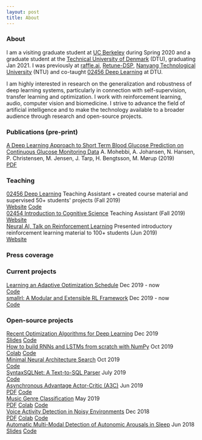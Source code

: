 ```yaml
---
layout: post
title: About
---
```


### About

I am a visiting graduate student at [UC Berkeley](https://www.berkeley.edu/) during Spring 2020 and a graduate student at the [Technical University of Denmark](https://www.dtu.dk/english) (DTU), graduating Jan 2021. I was previously at [raffle.ai](https://www.raffle.ai/), [Retune-DSP](https://www.retune-dsp.com/), [Nanyang Technological University](https://www.ntu.edu.sg/Pages/home.aspx) (NTU) and co-taught [02456 Deep Learning](https://github.com/DeepLearningDTU/02456-deep-learning-with-PyTorch) at DTU.

I am highly interested in research on the generalization and robustness of deep learning systems, particularly in connection with self-supervision, transfer learning and optimization. I work with reinforcement learning, audio, computer vision and biomedicine. I strive to advance the field of artificial intelligence and to make the technology available to a broader audience through research and open-source projects.


### Publications (pre-print)

<div class="nicklashansen-items">
    <div class="nicklashansen-item">
        <a class="nicklashansen-item-img" style="background-image: url(https://i.imgur.com/35b7edP.png)" href="https://drive.google.com/file/d/13NZBZLNZ5njj5_YBoF3tkRf9Hnr5ZAYA"></a>
        <div class="nicklashansen-item-box">
            <a class="nicklashansen-item-title" href="https://drive.google.com/file/d/13NZBZLNZ5njj5_YBoF3tkRf9Hnr5ZAYA">A Deep Learning Approach to Short Term Blood Glucose Prediction on Continuous Glucose Monitoring Data</a>
            <span class="nicklashansen-item-desc">A. Mohebbi, A. Johansen, <span class="nicklashansen-underline">N. Hansen</span>, P. Christensen, M. Jensen, J. Tarp, H. Bengtsson, M. Mørup (2019)</span>
            <div class="nicklashansen-item-links">
                <a class="nicklashansen-item-link nicklashansen-pdf" href="https://drive.google.com/file/d/13NZBZLNZ5njj5_YBoF3tkRf9Hnr5ZAYA">PDF</a>
            </div>
        </div>
    </div>
</div>


### Teaching

<div class="nicklashansen-items">
    <div class="nicklashansen-item">
        <a class="nicklashansen-item-img" style="background-image: url(https://i.imgur.com/BQjpjtE.png)" href="http://kurser.dtu.dk/course/02456"></a>
        <div class="nicklashansen-item-box">
            <a class="nicklashansen-item-title" href="http://kurser.dtu.dk/course/02456">02456 Deep Learning</a>
            <span class="nicklashansen-item-desc">Teaching Assistant + created course material and supervised 50+ students' projects (Fall 2019)</span>
            <div class="nicklashansen-item-links">
                <a class="nicklashansen-item-link nicklashansen-website" href="http://kurser.dtu.dk/course/02456">Website</a>
                <a class="nicklashansen-item-link nicklashansen-code" href="https://github.com/DeepLearningDTU/02456-deep-learning-with-PyTorch">Code</a>
            </div>
        </div>
    </div>
    <div class="nicklashansen-item">
        <a class="nicklashansen-item-img" style="background-image: url(https://i.imgur.com/BQjpjtE.png)" href="http://kurser.dtu.dk/course/02454"></a>
        <div class="nicklashansen-item-box">
            <a class="nicklashansen-item-title" href="http://kurser.dtu.dk/course/02454">02454 Introduction to Cognitive Science</a>
            <span class="nicklashansen-item-desc">Teaching Assistant (Fall 2019)</span>
            <div class="nicklashansen-item-links">
                <a class="nicklashansen-item-link nicklashansen-website" href="http://kurser.dtu.dk/course/02454">Website</a>
            </div>
        </div>
    </div>
    <div class="nicklashansen-item">
        <a class="nicklashansen-item-img" style="background-image: url(https://i.imgur.com/QfXLPEC.png)" href="https://www.neural-ai.dk/"></a>
        <div class="nicklashansen-item-box">
            <a class="nicklashansen-item-title" href="https://www.neural-ai.dk/">Neural AI, Talk on Reinforcement Learning</a>
            <span class="nicklashansen-item-desc">Presented introductory reinforcement learning material to 100+ students (Jun 2019)</span>
            <div class="nicklashansen-item-links">
                <a class="nicklashansen-item-link nicklashansen-website" href="https://www.neural-ai.dk/">Website</a>
            </div>
        </div>
    </div>
</div>


### Press coverage

<div class="nicklashansen-items">
    <div class="nicklashansen-item">
        <a class="nicklashansen-item-img" style="background-image: url(https://i.imgur.com/MmRaKWd.png)" href="https://www.sparnordfonden.dk/nyheder/2020/fem-unge-tech-talenter-skal-bekaempe-international-finanssvindel-fra-californien.aspx?fbclid=IwAR1ENAsBdO6pG0z5peur177zIbdw7R-85YXctO5sd4Eyn5lG48iouZmjwHU"></a>
        <a class="nicklashansen-item-img" style="background-image: url(https://i.imgur.com/jCBGIFZ.png)" href="https://sn.dk/Koege-Onsdag/Ung-koegenser-skal-bekaempe-hvidvask-i-Californien/artikel/904070"></a>
        <a class="nicklashansen-item-img" style="background-image: url(https://i.imgur.com/pgPltX2.png)" href="https://m.finanswatch.dk/article/11886345?fbclid=IwAR1rbnxhnduNdNKQH7R-JUoTN8aKHlhgv4m5SLSB4f72RVnCGFF1BP4O3PM"></a>
        <a class="nicklashansen-item-img" style="background-image: url(https://i.imgur.com/T1E6BWb.png)" href="https://radio-koege.dk/netradio"></a>
        <a class="nicklashansen-item-img" style="background-image: url(https://i.imgur.com/YVGgcNF.png)" href="https://www.fjordavisen.nu/fem-unge-tech-talenter-skal-bekaempe-international-finanssvindel-fra-californien/46616?fbclid=IwAR1R4ER0JYsAVezyeJJOuvTQaF8rTtfskD2_GydxNDZZkw9u6ngEtOOfeJQ"></a>
        <a class="nicklashansen-item-img" style="background-image: url(https://i.imgur.com/BQjpjtE.png)" href="https://www.facebook.com/dtudk/posts/2710489052354301"></a>
    </div>
</div>


### Current projects

<div class="nicklashansen-items">
    <div class="nicklashansen-item">
        <a class="nicklashansen-item-img" style="background-image: url(https://i.imgur.com/nG2EAwO.png)" href="https://github.com/nicklashansen/adaptive-learning-rate-schedule"></a>
        <div class="nicklashansen-item-box">
            <a class="nicklashansen-item-title" href="https://github.com/nicklashansen/adaptive-learning-rate-schedule">Learning an Adaptive Optimization Schedule</a>
            <span class="nicklashansen-item-desc">Dec 2019 - now</span>
            <div class="nicklashansen-item-links">
                <a class="nicklashansen-item-link nicklashansen-code" href="https://github.com/nicklashansen/adaptive-learning-rate-schedule">Code</a>
            </div>
        </div>
    </div>
    <div class="nicklashansen-item">
        <a class="nicklashansen-item-img" style="background-image: url(https://i.imgur.com/BAuquC1.png)" href="https://github.com/nicklashansen/smallrl"></a>
        <div class="nicklashansen-item-box">
            <a class="nicklashansen-item-title" href="https://github.com/nicklashansen/smallrl">smallrl: A Modular and Extensible RL Framework</a>
            <span class="nicklashansen-item-desc">Dec 2019 - now</span>
            <div class="nicklashansen-item-links">
                <a class="nicklashansen-item-link nicklashansen-code" href="https://github.com/nicklashansen/smallrl">Code</a>
            </div>
        </div>
    </div>
</div>


### Open-source projects

<div class="nicklashansen-items">
    <div class="nicklashansen-item">
        <a class="nicklashansen-item-img" style="background-image: url(https://raw.githubusercontent.com/nicklashansen/neural-net-optimization/master/results/loss_cifar_sgd.png)" href="https://github.com/nicklashansen/neural-net-optimization"></a>
        <div class="nicklashansen-item-box">
            <a class="nicklashansen-item-title" href="https://github.com/nicklashansen/neural-net-optimization">Recent Optimization Algorithms for Deep Learning</a>
            <span class="nicklashansen-item-desc">Dec 2019</span>
            <div class="nicklashansen-item-links">
                <a class="nicklashansen-item-link nicklashansen-slides" href="https://drive.google.com/file/d/1JvwnXfL-u_kuym2IVzZ_IR9TFN_u4kte/view">Slides</a>
                <a class="nicklashansen-item-link nicklashansen-code" href="https://github.com/nicklashansen/neural-net-optimization">Code</a>
            </div>
        </div>
    </div>
    <div class="nicklashansen-item">
        <a class="nicklashansen-item-img" style="background-image: url(https://i.imgur.com/sGdC9nY.png)" href="https://github.com/nicklashansen/rnn_lstm_from_scratch"></a>
        <div class="nicklashansen-item-box">
            <a class="nicklashansen-item-title" href="https://github.com/nicklashansen/rnn_lstm_from_scratch">How to build RNNs and LSTMs from scratch with NumPy</a>
            <span class="nicklashansen-item-desc">Oct 2019</span>
            <div class="nicklashansen-item-links">
                <a class="nicklashansen-item-link nicklashansen-colab" href="https://colab.research.google.com/drive/1oSkZuIicbPPzzwWyP43vaj4CmMbwNp4u">Colab</a>
                <a class="nicklashansen-item-link nicklashansen-code" href="https://github.com/nicklashansen/rnn_lstm_from_scratch">Code</a>
            </div>
        </div>
    </div>
    <div class="nicklashansen-item">
        <a class="nicklashansen-item-img" style="background-image: url(https://i.imgur.com/HQ69F0j.png)" href="https://github.com/nicklashansen/minimal-nas"></a>
        <div class="nicklashansen-item-box">
            <a class="nicklashansen-item-title" href="https://github.com/nicklashansen/minimal-nas">Minimal Neural Architecture Search</a>
            <span class="nicklashansen-item-desc">Oct 2019</span>
            <div class="nicklashansen-item-links">
                <a class="nicklashansen-item-link nicklashansen-code" href="https://github.com/nicklashansen/minimal-nas">Code</a>
            </div>
        </div>
    </div>
    <!--
    <div class="nicklashansen-item">
        <a class="nicklashansen-item-img" style="background-image: url(https://i.imgur.com/TbV4T1i.png)" href="https://github.com/nicklashansen/pixelcnn-made"></a>
        <div class="nicklashansen-item-box">
            <a class="nicklashansen-item-title" href="https://github.com/nicklashansen/pixelcnn-made">PixelCNN-MADE Demo</a>
            <span class="nicklashansen-item-desc">Sep 2019</span>
            <div class="nicklashansen-item-links">
                <a class="nicklashansen-item-link nicklashansen-code" href="https://github.com/nicklashansen/pixelcnn-made">Code</a>
            </div>
        </div>
    </div>
    -->
    <div class="nicklashansen-item">
        <a class="nicklashansen-item-img" style="background-image: url(https://i.imgur.com/JRnnncj.png)" href="https://github.com/raffle-interns/SyntaxSQLNet"></a>
        <div class="nicklashansen-item-box">
            <a class="nicklashansen-item-title" href="https://github.com/raffle-interns/SyntaxSQLNet">SyntaxSQLNet: A Text-to-SQL Parser</a>
            <span class="nicklashansen-item-desc">July 2019</span>
            <div class="nicklashansen-item-links">
                <a class="nicklashansen-item-link nicklashansen-code" href="https://github.com/raffle-interns/SyntaxSQLNet">Code</a>
            </div>
        </div>
    </div>
    <div class="nicklashansen-item">
        <a class="nicklashansen-item-img" style="background-image: url(https://i.imgur.com/LIG0d0K.png)" href="https://github.com/nicklashansen/a3c"></a>
        <div class="nicklashansen-item-box">
            <a class="nicklashansen-item-title" href="https://github.com/nicklashansen/a3c">Asynchronous Advantage Actor-Critic (A3C)</a>
            <span class="nicklashansen-item-desc">Jun 2019</span>
            <div class="nicklashansen-item-links">
                <a class="nicklashansen-item-link nicklashansen-pdf" href="https://github.com/nicklashansen/a3c/blob/master/paper.pdf">PDF</a>
                <a class="nicklashansen-item-link nicklashansen-code" href="https://github.com/nicklashansen/a3c">Code</a>
            </div>
        </div>
    </div>
    <div class="nicklashansen-item">
        <a class="nicklashansen-item-img" style="background-image: url(https://i.imgur.com/L5mk1Bp.png)" href="https://github.com/nicklashansen/music-genre-classification"></a>
        <div class="nicklashansen-item-box">
            <a class="nicklashansen-item-title" href="https://github.com/nicklashansen/music-genre-classification">Music Genre Classification</a>
            <span class="nicklashansen-item-desc">May 2019</span>
            <div class="nicklashansen-item-links">
                <a class="nicklashansen-item-link nicklashansen-pdf" href="https://github.com/nicklashansen/music-genre-classification/blob/master/Report.pdf">PDF</a>
                <a class="nicklashansen-item-link nicklashansen-colab" href="https://colab.research.google.com/drive/1Tofx89W7Q419rPgoRlFhk8PE9n2HTZzB">Colab</a>
                <a class="nicklashansen-item-link nicklashansen-code" href="https://github.com/nicklashansen/music-genre-classification">Code</a>
            </div>
        </div>
    </div>
    <div class="nicklashansen-item">
        <a class="nicklashansen-item-img" style="background-image: url(https://i.imgur.com/FlPshTH.png)" href="https://github.com/nicklashansen/voice-activity-detection"></a>
        <div class="nicklashansen-item-box">
            <a class="nicklashansen-item-title" href="https://github.com/nicklashansen/voice-activity-detection">Voice Activity Detection in Noisy Environments</a>
            <span class="nicklashansen-item-desc">Dec 2018</span>
            <div class="nicklashansen-item-links">
                <a class="nicklashansen-item-link nicklashansen-pdf" href="https://github.com/nicklashansen/voice-activity-detection/blob/master/Paper.pdf">PDF</a>
                <a class="nicklashansen-item-link nicklashansen-colab" href="https://colab.research.google.com/drive/1oSkZuIicbPPzzwWyP43vaj4CmMbwNp4u">Colab</a>
                <a class="nicklashansen-item-link nicklashansen-code" href="https://github.com/nicklashansen/voice-activity-detection">Code</a>
            </div>
        </div>
    </div>
    <div class="nicklashansen-item">
        <a class="nicklashansen-item-img" style="background-image: url(https://i.imgur.com/lu8tvQe.png)" href="https://github.com/nicklashansen/bachelor-thesis"></a>
        <div class="nicklashansen-item-box">
            <a class="nicklashansen-item-title" href="https://github.com/nicklashansen/bachelor-thesis">Automatic Multi-Modal Detection of Autonomic Arousals in Sleep</a>
            <span class="nicklashansen-item-desc">Jun 2018</span>
            <div class="nicklashansen-item-links">
                <a class="nicklashansen-item-link nicklashansen-slides" href="https://github.com/nicklashansen/bachelor-thesis/blob/master/BachelorThesis_Slides.pdf">Slides</a>
                <a class="nicklashansen-item-link nicklashansen-code" href="https://github.com/nicklashansen/bachelor-thesis">Code</a>
            </div>
        </div>
    </div>
</div>
